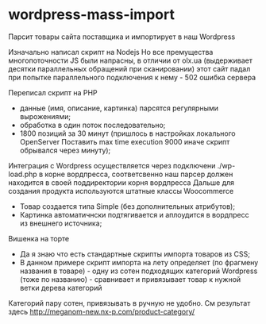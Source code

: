 # wordpress-mass-import
Парсит товары сайта поставщика и импортирует в наш Wordpress

Изначально написал скрипт на Nodejs
Но все премущества многопоточности JS были напрасны, в отличии от olx.ua (выдерживает десятки параллельных обращений при сканировании) этот сайт падал при попытке параллельного подключения к нему - 502 ошибка сервера

Переписал скрипт на PHP
- данные (имя, описание, картинка) парсятся регулярными вырожениями;
- обработка в один поток последовательно;
- 1800 позиций за 30 минут (пришлось в настройках локального OpenServer Поставить max time execution 9000 иначе скрипт обрывался через минуту);

Интеграция с Wordpress осуществляется через подключени  ./wp-load.php в корне вордпресса, соответсвенно наш парсер должен находится в своей поддиректории корня вордпресса
Дальше для создания продукта используются штатные классы Woocommerce
- Товар создается типа Simple (без дополнительных атрибутов);
- Картинка автоматичнски подтягивается и аплоудится в вордпресс из внешнего источника;

Вишенка на торте
- Да я знаю что есть стандартные скрипты импорта товаров из CSS;
- В данном примере скрипт импорта на лету определяет (по фрагмену названия в товаре) - одну из сотен подходящих категорий Wordpress (тоже по названию) - сравнивает и привязывает товар к нужной ветки дерева категорий

Категорий пару сотен, привязывать в ручную не удобно. 
См результат здесь http://meganom-new.nx-p.com/product-category/


